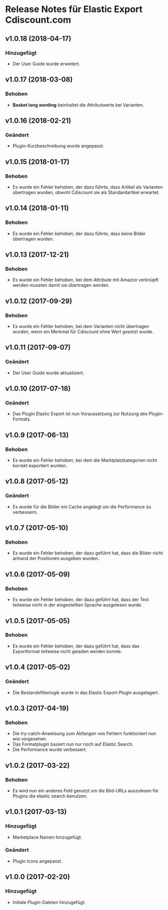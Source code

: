 # Release Notes für Elastic Export Cdiscount.com

## v1.0.18 (2018-04-17)

### Hinzugefügt
- Der User Guide wurde erweitert.

## v1.0.17 (2018-03-08)

### Behoben
- **Basket long wording** beinhaltet die Attributwerte bei Varianten.

## v1.0.16 (2018-02-21)

### Geändert
- Plugin-Kurzbeschreibung wurde angepasst.

## v1.0.15 (2018-01-17)

### Behoben
- Es wurde ein Fehler behoben, der dazu führte, dass Artikel als Varianten übertragen wurden, obwohl Cdiscount sie als Standardartikel erwartet.

## v1.0.14 (2018-01-11)

### Behoben
- Es wurde ein Fehler behoben, der dazu führte, dass keine Bilder übertragen wurden.

## v1.0.13 (2017-12-21)

### Behoben
- Es wurde ein Fehler behoben, bei dem Attribute mit Amazon verknüpft werden mussten damit sie übertragen werden.

## v1.0.12 (2017-09-29)

### Behoben
- Es wurde ein Fehler behoben, bei dem Varianten nicht übertragen wurden, wenn ein Merkmal für Cdiscount ohne Wert gesetzt wurde.

## v1.0.11 (2017-09-07)

### Geändert
- Der User Guide wurde aktualisiert.

## v1.0.10 (2017-07-18)

### Geändert
- Das Plugin Elastic Export ist nun Voraussetzung zur Nutzung des Plugin-Formats.

## v1.0.9 (2017-06-13)

### Behoben
- Es wurde ein Fehler behoben, bei dem die Marktplatzkategorien nicht korrekt exportiert wurden.

## v1.0.8 (2017-05-12)

### Geändert
- Es wurde für die Bilder ein Cache angelegt um die Performance zu verbessern.

## v1.0.7 (2017-05-10)

### Behoben
- Es wurde ein Fehler behoben, der dazu geführt hat, dass die Bilder nicht anhand der Positionen ausgeben wurden.

## v1.0.6 (2017-05-09)

### Behoben
- Es wurde ein Fehler behoben, der dazu geführt hat, dass der Text teilweise nicht in der eingestellten Sprache ausgelesen wurde.

## v1.0.5 (2017-05-05)

### Behoben
- Es wurde ein Fehler behoben, der dazu geführt hat, dass das Exportformat teilweise nicht geladen werden konnte.

## v1.0.4 (2017-05-02)

### Geändert
- Die Bestandsfilterlogik wurde in das Elastic Export-Plugin ausgelagert.

## v1.0.3 (2017-04-19)

### Behoben
- Die try-catch-Anweisung zum Abfangen von Fehlern funktioniert nun wie vorgesehen.
- Das Formatplugin basiert nun nur noch auf Elastic Search.
- Die Performance wurde verbessert.

## v1.0.2 (2017-03-22)

### Behoben
- Es wird nun ein anderes Feld genutzt um die Bild-URLs auszulesen für Plugins die elastic search benutzen.

## v1.0.1 (2017-03-13)

### Hinzugefügt
- Marketplace Namen hinzugefügt.

### Geändert
- Plugin Icons angepasst.

## v1.0.0 (2017-02-20)

### Hinzugefügt
- Initiale Plugin-Dateien hinzugefügt.
